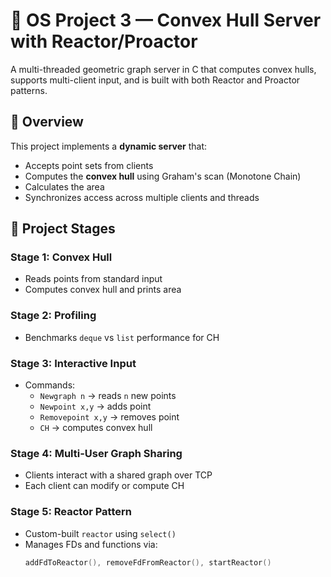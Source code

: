 # 📐 OS Project 3 — Convex Hull Server with Reactor/Proactor

A multi-threaded geometric graph server in C that computes convex hulls, supports multi-client input, and is built with both Reactor and Proactor patterns.

## 🧠 Overview

This project implements a **dynamic server** that:
- Accepts point sets from clients
- Computes the **convex hull** using Graham's scan (Monotone Chain)
- Calculates the area
- Synchronizes access across multiple clients and threads

## 🧱 Project Stages

### Stage 1: Convex Hull
- Reads points from standard input
- Computes convex hull and prints area

### Stage 2: Profiling
- Benchmarks `deque` vs `list` performance for CH

### Stage 3: Interactive Input
- Commands:
  - `Newgraph n` → reads `n` new points
  - `Newpoint x,y` → adds point
  - `Removepoint x,y` → removes point
  - `CH` → computes convex hull

### Stage 4: Multi-User Graph Sharing
- Clients interact with a shared graph over TCP
- Each client can modify or compute CH

### Stage 5: Reactor Pattern
- Custom-built `reactor` using `select()`
- Manages FDs and functions via:
  ```c
  addFdToReactor(), removeFdFromReactor(), startReactor()
